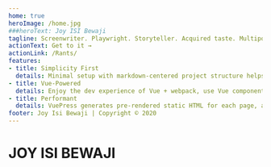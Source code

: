 ```yaml
---
home: true
heroImage: /home.jpg
###heroText: Joy ISI Bewaji
tagline: Screenwriter. Playwright. Storyteller. Acquired taste. Multipotentialite.
actionText: Get to it →
actionLink: /Rants/
features:
- title: Simplicity First
  details: Minimal setup with markdown-centered project structure helps you focus on writing.
- title: Vue-Powered
  details: Enjoy the dev experience of Vue + webpack, use Vue components in markdown, and develop custom themes with Vue.
- title: Performant
  details: VuePress generates pre-rendered static HTML for each page, and runs as an SPA once a page is loaded.
footer: Joy Isi Bewaji | Copyright © 2020
---
```


# JOY ISI BEWAJI